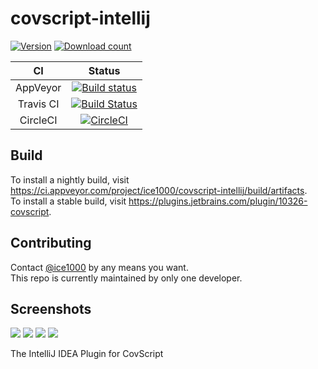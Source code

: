 # covscript-intellij

[![Version](https://img.shields.io/jetbrains/plugin/v/10326-covscript.svg)](https://plugins.jetbrains.com/plugin/10326-covscript)
[![Download count](https://img.shields.io/jetbrains/plugin/d/10326-covscript.svg)](https://plugins.jetbrains.com/plugin/10326-covscript)

CI|Status
:---:|:---:
AppVeyor|[![Build status](https://ci.appveyor.com/api/projects/status/clpq0r59s66qpklv?svg=true)](https://ci.appveyor.com/project/ice1000/covscript-intellij)
Travis CI|[![Build Status](https://travis-ci.org/covscript/covscript-intellij.svg?branch=master)](https://travis-ci.org/covscript/covscript-intellij)
CircleCI|[![CircleCI](https://circleci.com/gh/covscript/covscript-intellij.svg?style=svg)](https://circleci.com/gh/covscript/covscript-intellij)

## Build

To install a nightly build, visit https://ci.appveyor.com/project/ice1000/covscript-intellij/build/artifacts.  
To install a stable build, visit https://plugins.jetbrains.com/plugin/10326-covscript.

## Contributing

Contact [@ice1000](https://github.com/ice1000) by any means you want.  
This repo is currently maintained by only one developer.

## Screenshots

<img src="https://plugins.jetbrains.com/files/10326/screenshot_17808.png">
<img src="https://plugins.jetbrains.com/files/10326/screenshot_17904.png">
<img src="https://plugins.jetbrains.com/files/10326/screenshot_17905.png">
<img src="https://plugins.jetbrains.com/files/10326/screenshot_17938.png">

The IntelliJ IDEA Plugin for CovScript
